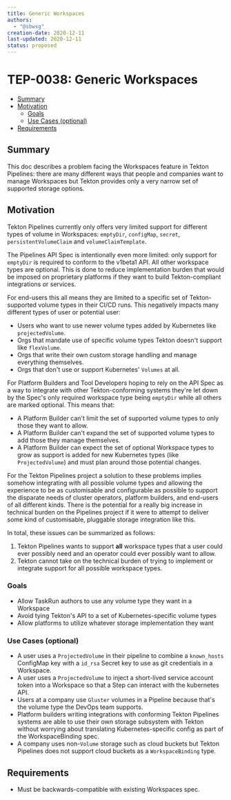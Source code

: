 ```yaml
---
title: Generic Workspaces
authors:
  - "@sbwsg"
creation-date: 2020-12-11
last-updated: 2020-12-11
status: proposed
---
```


# TEP-0038: Generic Workspaces

<!-- toc -->
- [Summary](#summary)
- [Motivation](#motivation)
  - [Goals](#goals)
  - [Use Cases (optional)](#use-cases-optional)
- [Requirements](#requirements)
<!-- /toc -->

## Summary

This doc describes a problem facing the Workspaces feature in Tekton Pipelines: there are many different
ways that people and companies want to manage Workspaces but Tekton provides only a very narrow set of
supported storage options.

## Motivation

Tekton Pipelines currently only offers very limited support for different types of volume in
Workspaces: `emptyDir`, `configMap`, `secret`, `persistentVolumeClaim` and `volumeClaimTemplate`.

The Pipelines API Spec is intentionally even more limited: only support for `emptyDir` is required
to conform to the v1beta1 API. All other workspace types are optional. This is done to reduce
implementation burden that would be imposed on proprietary platforms if they want to build
Tekton-compliant integrations or services.

For end-users this all means they are limited to a specific set of Tekton-supported volume types
in their CI/CD runs. This negatively impacts many different types of user or potential user:
- Users who want to use newer volume types added by Kubernetes like `projectedVolume`.
- Orgs that mandate use of specific volume types Tekton doesn't support like `flexVolume`.
- Orgs that write their own custom storage handling and manage everything themselves.
- Orgs that don't use or support Kubernetes' `Volumes` at all.

For Platform Builders and Tool Developers hoping to rely on the API Spec as a way to integrate with other
Tekton-conforming systems they're let down by the Spec's only required workspace type being `emptyDir`
while all others are marked optional. This means that:
- A Platform Builder can't limit the set of supported volume types to only those they want to allow.
- A Platform Builder can't expand the set of supported volume types to add those they manage themselves.
- A Platform Builder can expect the set of optional Workspace types to grow as support is added
for new Kubernetes types (like `ProjectedVolume`) and must plan around those potential changes.

For the Tekton Pipelines project a solution to these problems implies somehow integrating with all
possible volume types and allowing the experience to be as customisable and configurable as possible
to support the disparate needs of cluster operators, platform builders, and end-users of all different
kinds. There is the potential for a really big increase in technical burden on the Pipelines project
if it were to attempt to deliver some kind of customisable, pluggable storage integration like this.

In total, these issues can be summarized as follows:

1. Tekton Pipelines wants to support __all__ workspace types that a user could ever possibly need and
an operator could ever possibly want to allow.
2. Tekton cannot take on the technical burden of trying to implement or integrate support for
all possible workspace types.

### Goals

- Allow TaskRun authors to use any volume type they want in a Workspace
- Avoid tying Tekton's API to a set of Kubernetes-specific volume types
- Allow platforms to utilize whatever storage implementation they want

### Use Cases (optional)

- A user uses a `ProjectedVolume` in their pipeline to combine a `known_hosts` ConfigMap key with
a `id_rsa` Secret key to use as git credentials in a Workspace.
- A user uses a `ProjectedVolume` to inject a short-lived service account token into a Workspace
so that a Step can interact with the kubernetes API.
- Users at a company use `Gluster` volumes in a Pipeline because that's the volume type the DevOps
team supports.
- Platform builders writing integrations with conforming Tekton Pipelines systems are able to
use their own storage subsystem with Tekton without worrying about translating Kubernetes-specific
config as part of the WorkspaceBinding spec.
- A company uses non-`Volume` storage such as cloud buckets but Tekton Pipelines does not support
cloud buckets as a `WorkspaceBinding` type.

## Requirements

- Must be backwards-compatible with existing Workspaces spec.

